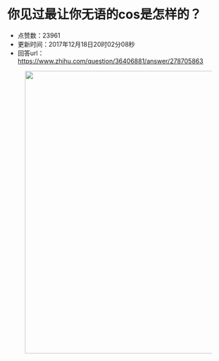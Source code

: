 # 你见过最让你无语的cos是怎样的？
- 点赞数：23961
- 更新时间：2017年12月18日20时02分08秒
- 回答url：https://www.zhihu.com/question/36406881/answer/278705863
<body>
 <figure>
  <img src="https://picx.zhimg.com/50/v2-0e1aa877e9ee766fd0ad04bd94dfe2a3_720w.jpg?source=1940ef5c" data-rawwidth="640" data-rawheight="670" data-original-token="v2-0e1aa877e9ee766fd0ad04bd94dfe2a3" class="origin_image zh-lightbox-thumb" width="640" data-original="https://pic1.zhimg.com/v2-0e1aa877e9ee766fd0ad04bd94dfe2a3_r.jpg?source=1940ef5c">
 </figure>
</body>